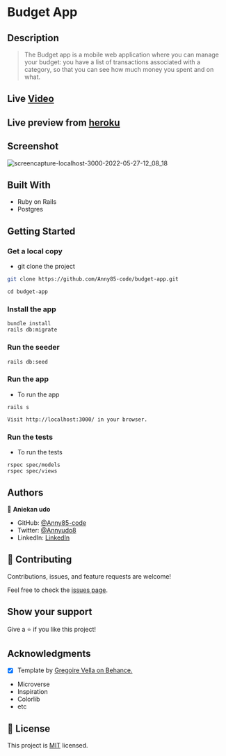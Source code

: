 # Budget App

## Description

> The Budget app is a mobile web application where you can manage your budget: you have a list of transactions associated with a category, so that you can see how much money you spent and on what.

## Live [Video](https://www.loom.com/share/907f420cec304a879128c3aa70946f31)

## Live preview from [heroku](https://budget-app-rail-0b47f5951d21.herokuapp.com/)

## Screenshot

![screencapture-localhost-3000-2022-05-27-12_08_18](https://user-images.githubusercontent.com/87186552/170690774-4b5d0b9e-36ac-4530-80e6-70000c73d467.png)

## Built With

- Ruby on Rails
- Postgres

## Getting Started

### Get a local copy

- git clone the project

```bash
git clone https://github.com/Anny85-code/budget-app.git
```

```
cd budget-app
```

### Install the app

```
bundle install
rails db:migrate
```

### Run the seeder

```
rails db:seed
```

### Run the app

- To run the app

```
rails s
```

```
Visit http://localhost:3000/ in your browser.
```

### Run the tests

- To run the tests

```
rspec spec/models
rspec spec/views
```

## Authors

👤 **Aniekan udo**

- GitHub: [@Anny85-code](https://github.com/Anny85-code)
- Twitter: [@Annyudo8](https://twitter.com/Anny_udo8)
- LinkedIn: [LinkedIn](https://www.linkedin.com/in/aniekan-udo-665b65213/)


## 🤝 Contributing

Contributions, issues, and feature requests are welcome!

Feel free to check the [issues page](../../issues/).

## Show your support

Give a ⭐️ if you like this project!

## Acknowledgments
- [x] Template by [Gregoire Vella on Behance.](https://www.behance.net/gregoirevella)
- Microverse
- Inspiration
- Colorlib
- etc

## 📝 License

This project is [MIT](./MIT.md) licensed.
